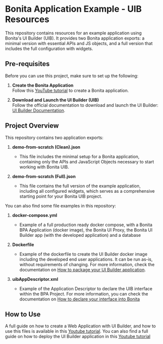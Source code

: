 # Bonita Application Example - UIB Resources

This repository contains resources for an example application using Bonita's UI Builder (UIB). It provides two Bonita application exports: a minimal version with essential APIs and JS objects, and a full version that includes the full configuration with widgets.

## Pre-requisites

Before you can use this project, make sure to set up the following:

1. **Create the Bonita Application**  
   Follow this [YouTube tutorial](https://youtu.be/K5wrh7C_-Ko?si=0KwrGS0kg2GAk9xU) to create a Bonita application.

2. **Download and Launch the UI Builder (UIB)**  
   Follow the official documentation to download and launch the UI Builder:  
   [UI Builder Documentation](https://documentation.bonitasoft.com/bonita/latest/applications/ui-builder/download-and-launch).

## Project Overview

This repository contains two application exports:

1. **demo-from-scratch (Clean).json**  
   - This file includes the minimal setup for a Bonita application, containing only the APIs and JavaScript Objects necessary to start working with Bonita UIB.

2. **demo-from-scratch (Full).json**  
   - This file contains the full version of the example application, including all configured widgets, which serves as a comprehensive starting point for your Bonita UIB project.

You can also find some file examples in this repository:

1. **docker-compose.yml**
   - Example of a full production ready docker compose, with a Bonita BPA Application (docker image), the Bonita UI Proxy, the Bonita UI Builder app (with the developed application) and a database

2. **Dockerfile**
   - Example of the dockerfile to create the UI Builder docker image including the developed end user applications. It can be run as-is, without requirements of changing. For more information, check the documentation on [How to package your UI Builder application](https://documentation.bonitasoft.com/bonita/latest/applications/ui-builder/production-packaging).

3. **uibAppDescriptor.xml**
   - Example of the Application Descriptor to declare the UIB interface within the BPA Project. For more information, you can check the documentation on [How to declare your interface into Bonita](https://documentation.bonitasoft.com/bonita/latest/applications/ui-builder/builder-declare-interface-in-bonita)

## How to Use

A full guide on how to create a Web Application with UI Builder, and how to use this files is available in this [Youtube tutorial](https://youtu.be/_eriagdkIpM?si=CHomBfqhyCzliy7B). You can also find a full guide on how to deploy the UI Builder application in this [Youtube tutorial]()
